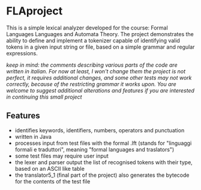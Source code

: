 # FLAproject
This is a simple lexical analyzer developed for the course: Formal Languages Languages and Automata Theory.
The project demonstrates the ability to define and implement a tokenizer capable of identifying valid tokens in a given input string or file,
based on a simple grammar and regular expressions.

*keep in mind: the comments describing various parts of the code are written in italian. For now at least, I won't change them*
*the project is not perfect, it requires additional changes, and some other tests may not work correctly, because of the restricting grammar it works upon.
You are welcome to suggest additional alterations and features if you are interested in continuing this small project*

## Features
- identifies keywords, identifiers, numbers, operators and punctuation
- written in Java
- processes input from test files with the formal .lft (stands for "linguaggi formali e traduttori", meaning "formal languages and traslators")
- some test files may require user input
- the lexer and parser output the list of recognised tokens with their type, based on an ASCII like table
- the translator5_1 (final part of the project) also generates the bytecode for the contents of the test file

